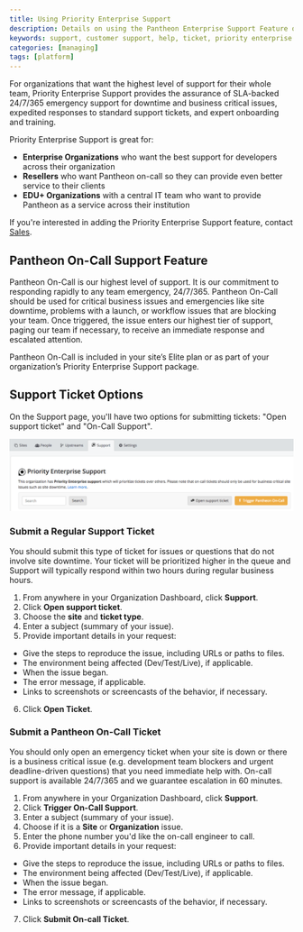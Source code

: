 ```yaml
---
title: Using Priority Enterprise Support
description: Details on using the Pantheon Enterprise Support Feature on your Drupal and WordPress sites.
keywords: support, customer support, help, ticket, priority enterprise support
categories: [managing]
tags: [platform]
---
```


For organizations that want the highest level of support for their whole team, Priority Enterprise Support provides the assurance of SLA-backed 24/7/365 emergency support for downtime and business critical issues, expedited responses to standard support tickets, and expert onboarding and training.

Priority Enterprise Support is great for:

- **Enterprise Organizations** who want the best support for developers across their organization
- **Resellers** who want Pantheon on-call so they can provide even better service to their clients
- **EDU+ Organizations** with a central IT team who want to provide Pantheon as a service across their institution

If you're interested in adding the Priority Enterprise Support feature, contact [Sales](https://pantheon.io/contact-us).

## Pantheon On-Call Support Feature
Pantheon On-Call is our highest level of support. It is our commitment to responding rapidly to any team emergency, 24/7/365. Pantheon On-Call should be used for critical business issues and emergencies like site downtime, problems with a launch, or workflow issues that are blocking your team. Once triggered, the issue enters our highest tier of support, paging our team if necessary, to receive an immediate response and escalated attention.

Pantheon On-Call is included in your site’s Elite plan or as part of your organization’s Priority Enterprise Support package.

## Support Ticket Options
On the Support page, you'll have two options for submitting tickets: "Open support ticket" and "On-Call Support".

![Priority Enterprise Support Options](/source/docs/assets/images/pes-options.png)

### Submit a Regular Support Ticket
You should submit this type of ticket for issues or questions that do not involve site downtime. Your ticket will be prioritized higher in the queue and Support will typically respond within two hours during regular business hours.

1. From anywhere in your Organization Dashboard, click **Support**.
2. Click **Open support ticket**.
3. Choose the **site** and **ticket type**.
4. Enter a subject (summary of your issue).
5. Provide important details in your request:
 - Give the steps to reproduce the issue, including URLs or paths to files.
 - The environment being affected (Dev/Test/Live), if applicable.
 - When the issue began.
 - The error message, if applicable.
 - Links to screenshots or screencasts of the behavior, if necessary.
6. Click **Open Ticket**.

### Submit a Pantheon On-Call Ticket
You should only open an emergency ticket when your site is down or there is a business critical issue (e.g. development team blockers and urgent deadline-driven questions) that you need immediate help with. On-call support is available 24/7/365 and we guarantee escalation in 60 minutes.

1. From anywhere in your Organization Dashboard, click **Support**.
2. Click **Trigger On-Call Support**.
3. Enter a subject (summary of your issue).
4. Choose if it is a **Site** or **Organization** issue.
5. Enter the phone number you'd like the on-call engineer to call.
6. Provide important details in your request:
 - Give the steps to reproduce the issue, including URLs or paths to files.
 - The environment being affected (Dev/Test/Live), if applicable.
 - When the issue began.
 - The error message, if applicable.
 - Links to screenshots or screencasts of the behavior, if necessary.
7. Click **Submit On-call Ticket**.
